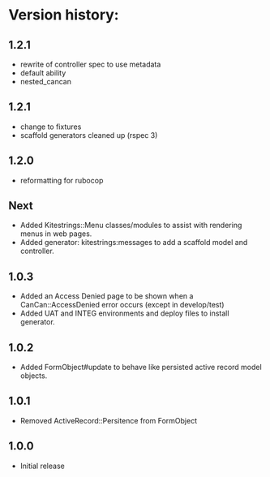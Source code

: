 # Version history:

## 1.2.1
* rewrite of controller spec to use metadata
* default ability
* nested_cancan

## 1.2.1
* change to fixtures
* scaffold generators cleaned up (rspec 3)

## 1.2.0
* reformatting for rubocop

## Next

* Added Kitestrings::Menu classes/modules to assist with rendering menus in web pages.
* Added generator: kitestrings:messages to add a scaffold model and controller.

## 1.0.3

* Added an Access Denied page to be shown when a CanCan::AccessDenied error occurs (except in develop/test)
* Added UAT and INTEG environments and deploy files to install generator.

## 1.0.2

* Added FormObject#update to behave like persisted active record model objects.

## 1.0.1

* Removed ActiveRecord::Persitence from FormObject

## 1.0.0

* Initial release
